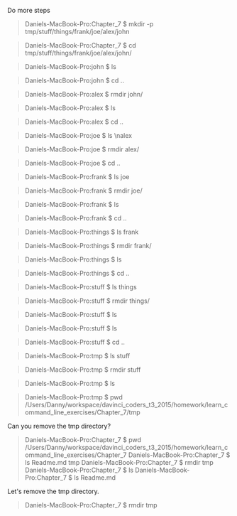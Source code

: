 Do more steps

> Daniels-MacBook-Pro:Chapter_7 $ mkdir -p tmp/stuff/things/frank/joe/alex/john

> Daniels-MacBook-Pro:Chapter_7 $ cd tmp/stuff/things/frank/joe/alex/john/

> Daniels-MacBook-Pro:john $ ls

> Daniels-MacBook-Pro:john $ cd ..

> Daniels-MacBook-Pro:alex $ rmdir john/

> Daniels-MacBook-Pro:alex $ ls

> Daniels-MacBook-Pro:alex $ cd ..

> Daniels-MacBook-Pro:joe $ ls
\nalex

> Daniels-MacBook-Pro:joe $ rmdir alex/

> Daniels-MacBook-Pro:joe $ cd ..

> Daniels-MacBook-Pro:frank $ ls
joe

> Daniels-MacBook-Pro:frank $ rmdir joe/

> Daniels-MacBook-Pro:frank $ ls

> Daniels-MacBook-Pro:frank $ cd ..

> Daniels-MacBook-Pro:things $ ls
frank

> Daniels-MacBook-Pro:things $ rmdir frank/

> Daniels-MacBook-Pro:things $ ls

> Daniels-MacBook-Pro:things $ cd ..

> Daniels-MacBook-Pro:stuff $ ls
things

> Daniels-MacBook-Pro:stuff $ rmdir things/

> Daniels-MacBook-Pro:stuff $ ls

> Daniels-MacBook-Pro:stuff $ ls

> Daniels-MacBook-Pro:stuff $ cd ..

> Daniels-MacBook-Pro:tmp $ ls
stuff

> Daniels-MacBook-Pro:tmp $ rmdir stuff

> Daniels-MacBook-Pro:tmp $ ls

> Daniels-MacBook-Pro:tmp $ pwd
/Users/Danny/workspace/davinci_coders_t3_2015/homework/learn_command_line_exercises/Chapter_7/tmp

Can you remove the tmp directory?

> Daniels-MacBook-Pro:Chapter_7 $ pwd
  /Users/Danny/workspace/davinci_coders_t3_2015/homework/learn_command_line_exercises/Chapter_7
> Daniels-MacBook-Pro:Chapter_7 $ ls
  Readme.md tmp
> Daniels-MacBook-Pro:Chapter_7 $ rmdir tmp
> Daniels-MacBook-Pro:Chapter_7 $ ls
> Daniels-MacBook-Pro:Chapter_7 $ ls
  Readme.md 
  
Let's remove the tmp directory.

> Daniels-MacBook-Pro:Chapter_7 $ rmdir tmp

